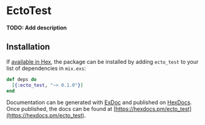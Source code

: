 # EctoTest

**TODO: Add description**

## Installation

If [available in Hex](https://hex.pm/docs/publish), the package can be installed
by adding `ecto_test` to your list of dependencies in `mix.exs`:

```elixir
def deps do
  [{:ecto_test, "~> 0.1.0"}]
end
```

Documentation can be generated with [ExDoc](https://github.com/elixir-lang/ex_doc)
and published on [HexDocs](https://hexdocs.pm). Once published, the docs can
be found at [https://hexdocs.pm/ecto_test](https://hexdocs.pm/ecto_test).


